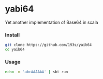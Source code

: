 yabi64
======

Yet another implementation of Base64 in scala


### Install
```sh
git clone https://github.com/193s/yaib64
cd yaib64
```

### Usage
```sh
echo -n 'abcAAAAAA' | sbt run
```
